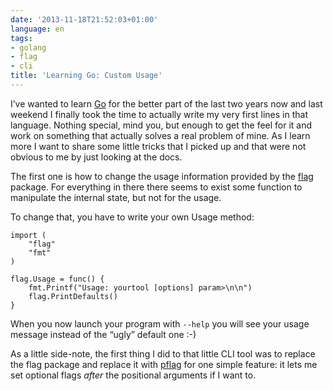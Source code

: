 ```yaml
---
date: '2013-11-18T21:52:03+01:00'
language: en
tags:
- golang
- flag
- cli
title: 'Learning Go: Custom Usage'
---
```



I’ve wanted to learn [Go][golang] for the better part of the last two years now and last weekend I finally took the time to actually write my very first lines in that language. Nothing special, mind you, but enough to get the feel for it and work on something that actually solves a real problem of mine. As I learn more I want to share some little tricks that I picked up and that were not obvious to me by just looking at the docs.

The first one is how to change the usage information provided by the [flag][] package. For everything in there there seems to exist some function to manipulate the internal state, but not for the usage.

To change that, you have to write your own Usage method:

```
import (
    "flag"
    "fmt"
)

flag.Usage = func() {
    fmt.Printf("Usage: yourtool [options] param>\n\n")
    flag.PrintDefaults()
}
```

When you now launch your program with `--help` you will see your usage message instead of the “ugly” default one :-)

As a little side-note, the first thing I did to that little CLI tool was to replace the flag package and replace it with [pflag][] for one simple feature: it lets me set optional flags *after* the positional arguments if I want to.

[flag]: http://golang.org/pkg/flag/
[pflag]: https://github.com/ogier/pflag
[golang]: http://golang.org/
